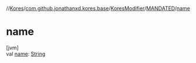 //[Kores](../../../../index.md)/[com.github.jonathanxd.kores.base](../../index.md)/[KoresModifier](../index.md)/[MANDATED](index.md)/[name](name.md)

# name

[jvm]\
val [name](name.md): [String](https://kotlinlang.org/api/latest/jvm/stdlib/kotlin/-string/index.html)

